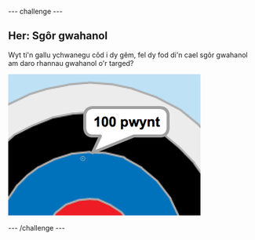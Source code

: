 --- challenge ---
## Her: Sgôr gwahanol 
Wyt ti'n gallu ychwanegu côd i dy gêm, fel dy fod di'n cael sgôr gwahanol am daro rhannau gwahanol o'r targed?

![screenshot](images/archery-challenge.png)



--- /challenge ---
